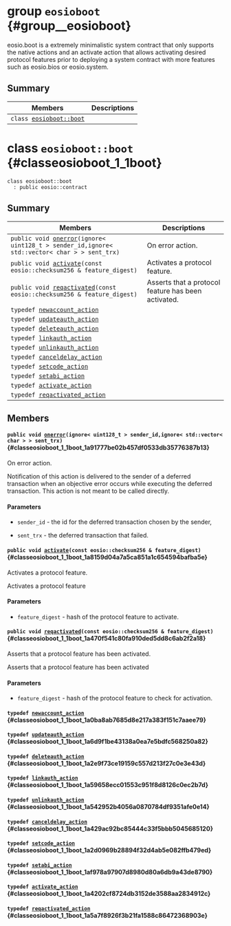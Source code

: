 # group `eosioboot` {#group__eosioboot}

eosio.boot is a extremely minimalistic system contract that only supports the native actions and an activate action that allows activating desired protocol features prior to deploying a system contract with more features such as eosio.bios or eosio.system.

## Summary

 Members                        | Descriptions                                
--------------------------------|---------------------------------------------
`class `[`eosioboot::boot`](#classeosioboot_1_1boot) | 

# class `eosioboot::boot` {#classeosioboot_1_1boot}

```
class eosioboot::boot
  : public eosio::contract
```  

## Summary

 Members                        | Descriptions                                
--------------------------------|---------------------------------------------
`public void `[`onerror`](#classeosioboot_1_1boot_1a91777be02b457df0533db35776387b13)`(ignore< uint128_t > sender_id,ignore< std::vector< char > > sent_trx)` | On error action.
`public void `[`activate`](#classeosioboot_1_1boot_1a8159d04a7a5ca851a1c654594bafba5e)`(const eosio::checksum256 & feature_digest)` | Activates a protocol feature.
`public void `[`reqactivated`](#classeosioboot_1_1boot_1a470f541c80fa910ded5dd8c6ab2f2a18)`(const eosio::checksum256 & feature_digest)` | Asserts that a protocol feature has been activated.
`typedef `[`newaccount_action`](#classeosioboot_1_1boot_1a0ba8ab7685d8e217a383f151c7aaee79) | 
`typedef `[`updateauth_action`](#classeosioboot_1_1boot_1a6d9f1be43138a0ea7e5bdfc568250a82) | 
`typedef `[`deleteauth_action`](#classeosioboot_1_1boot_1a2e9f73ce19159c557d213f27c0e3e43d) | 
`typedef `[`linkauth_action`](#classeosioboot_1_1boot_1a59658ecc01553c951f8d8126c0ec2b7d) | 
`typedef `[`unlinkauth_action`](#classeosioboot_1_1boot_1a542952b4056a0870784df9351afe0e14) | 
`typedef `[`canceldelay_action`](#classeosioboot_1_1boot_1a429ac92bc85444c33f5bbb5045685120) | 
`typedef `[`setcode_action`](#classeosioboot_1_1boot_1a2d0969b28894f32d4ab5e082ffb479ed) | 
`typedef `[`setabi_action`](#classeosioboot_1_1boot_1af978a97907d8980d80a6db9a43de8790) | 
`typedef `[`activate_action`](#classeosioboot_1_1boot_1a4202cf8724db3152de3588aa2834912c) | 
`typedef `[`reqactivated_action`](#classeosioboot_1_1boot_1a5a7f8926f3b21fa1588c86472368903e) | 

## Members

#### `public void `[`onerror`](#classeosioboot_1_1boot_1a91777be02b457df0533db35776387b13)`(ignore< uint128_t > sender_id,ignore< std::vector< char > > sent_trx)` {#classeosioboot_1_1boot_1a91777be02b457df0533db35776387b13}

On error action.

Notification of this action is delivered to the sender of a deferred transaction when an objective error occurs while executing the deferred transaction. This action is not meant to be called directly.

#### Parameters
* `sender_id` - the id for the deferred transaction chosen by the sender, 

* `sent_trx` - the deferred transaction that failed.

#### `public void `[`activate`](#classeosioboot_1_1boot_1a8159d04a7a5ca851a1c654594bafba5e)`(const eosio::checksum256 & feature_digest)` {#classeosioboot_1_1boot_1a8159d04a7a5ca851a1c654594bafba5e}

Activates a protocol feature.

Activates a protocol feature

#### Parameters
* `feature_digest` - hash of the protocol feature to activate.

#### `public void `[`reqactivated`](#classeosioboot_1_1boot_1a470f541c80fa910ded5dd8c6ab2f2a18)`(const eosio::checksum256 & feature_digest)` {#classeosioboot_1_1boot_1a470f541c80fa910ded5dd8c6ab2f2a18}

Asserts that a protocol feature has been activated.

Asserts that a protocol feature has been activated

#### Parameters
* `feature_digest` - hash of the protocol feature to check for activation.

#### `typedef `[`newaccount_action`](#classeosioboot_1_1boot_1a0ba8ab7685d8e217a383f151c7aaee79) {#classeosioboot_1_1boot_1a0ba8ab7685d8e217a383f151c7aaee79}

#### `typedef `[`updateauth_action`](#classeosioboot_1_1boot_1a6d9f1be43138a0ea7e5bdfc568250a82) {#classeosioboot_1_1boot_1a6d9f1be43138a0ea7e5bdfc568250a82}

#### `typedef `[`deleteauth_action`](#classeosioboot_1_1boot_1a2e9f73ce19159c557d213f27c0e3e43d) {#classeosioboot_1_1boot_1a2e9f73ce19159c557d213f27c0e3e43d}

#### `typedef `[`linkauth_action`](#classeosioboot_1_1boot_1a59658ecc01553c951f8d8126c0ec2b7d) {#classeosioboot_1_1boot_1a59658ecc01553c951f8d8126c0ec2b7d}

#### `typedef `[`unlinkauth_action`](#classeosioboot_1_1boot_1a542952b4056a0870784df9351afe0e14) {#classeosioboot_1_1boot_1a542952b4056a0870784df9351afe0e14}

#### `typedef `[`canceldelay_action`](#classeosioboot_1_1boot_1a429ac92bc85444c33f5bbb5045685120) {#classeosioboot_1_1boot_1a429ac92bc85444c33f5bbb5045685120}

#### `typedef `[`setcode_action`](#classeosioboot_1_1boot_1a2d0969b28894f32d4ab5e082ffb479ed) {#classeosioboot_1_1boot_1a2d0969b28894f32d4ab5e082ffb479ed}

#### `typedef `[`setabi_action`](#classeosioboot_1_1boot_1af978a97907d8980d80a6db9a43de8790) {#classeosioboot_1_1boot_1af978a97907d8980d80a6db9a43de8790}

#### `typedef `[`activate_action`](#classeosioboot_1_1boot_1a4202cf8724db3152de3588aa2834912c) {#classeosioboot_1_1boot_1a4202cf8724db3152de3588aa2834912c}

#### `typedef `[`reqactivated_action`](#classeosioboot_1_1boot_1a5a7f8926f3b21fa1588c86472368903e) {#classeosioboot_1_1boot_1a5a7f8926f3b21fa1588c86472368903e}

